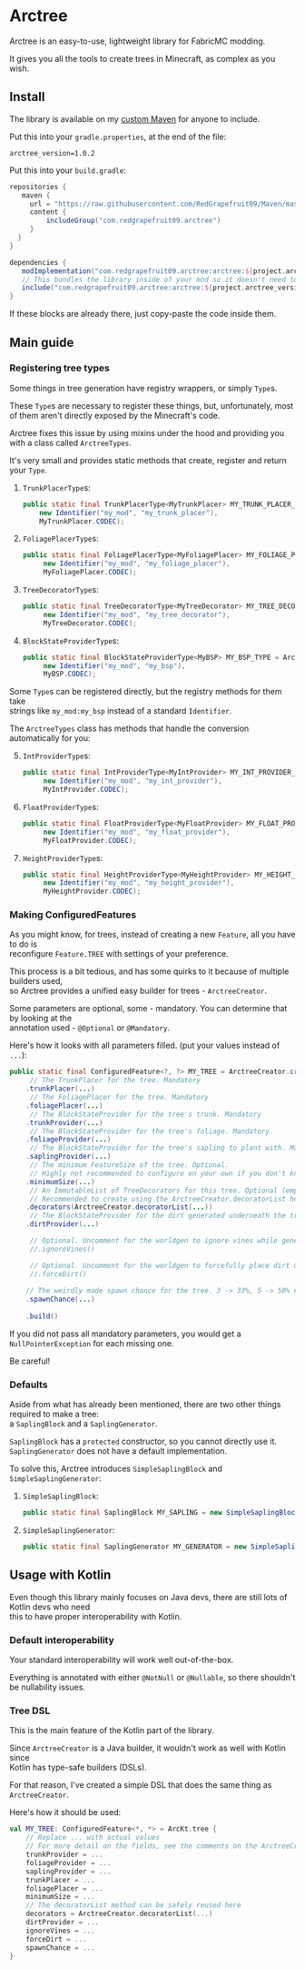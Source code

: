 
# Arctree

Arctree is an easy-to-use, lightweight library for FabricMC modding.

It gives you all the tools to create trees in Minecraft, as complex as you wish.

## Install

The library is available on my [custom Maven](https://github.com/RedGrapefruit09/Maven) for anyone to include.

Put this into your `gradle.properties`, at the end of the file:
```properties
arctree_version=1.0.2
```

Put this into your `build.gradle`:
```groovy
repositories {
   maven {
     url = "https://raw.githubusercontent.com/RedGrapefruit09/Maven/master"
     content {
         includeGroup("com.redgrapefruit09.arctree")
     }
  }
}

dependencies {
   modImplementation("com.redgrapefruit09.arctree:arctree:${project.arctree_version}")
   // This bundles the library inside of your mod so it doesn't need to be installed separately
   include("com.redgrapefruit09.arctree:arctree:${project.arctree_version}")
}
```

If these blocks are already there, just copy-paste the code inside them.

## Main guide

### Registering tree types

Some things in tree generation have registry wrappers, or simply `Type`s.

These `Type`s are necessary to register these things, but, unfortunately, most of them aren't
directly exposed by the Minecraft's code.

Arctree fixes this issue by using mixins under the hood and providing you with a class called `ArctreeTypes`.

It's very small and provides static methods that create, register and return your `Type`.

1. `TrunkPlacerType`s:
    ```java
   public static final TrunkPlacerType<MyTrunkPlacer> MY_TRUNK_PLACER_TYPE = ArctreeTypes.trunkPlacerType(
        new Identifier("my_mod", "my_trunk_placer"),
        MyTrunkPlacer.CODEC);
   ```

2. `FoliagePlacerType`s:
   ```java
   public static final FoliagePlacerType<MyFoliagePlacer> MY_FOLIAGE_PLACER_TYPE = ArctreeTypes.foliagePlacerType(
        new Identifier("my_mod", "my_foliage_placer"),
        MyFoliagePlacer.CODEC);
   ```
   
3. `TreeDecoratorType`s:
   ```java
   public static final TreeDecoratorType<MyTreeDecorator> MY_TREE_DECORATOR_TYPE = ArctreeTypes.treeDecoratorType(
        new Identifier("my_mod", "my_tree_decorator"),
        MyTreeDecorator.CODEC);
   ```

4. `BlockStateProviderType`s:
   ```java
   public static final BlockStateProviderType<MyBSP> MY_BSP_TYPE = ArctreeTypes.blockStateProviderType(
        new Identifier("my_mod", "my_bsp"),
        MyBSP.CODEC);
   ```

Some `Type`s can be registered directly, but the registry methods for them take\
strings like `my_mod:my_bsp` instead of a standard `Identifier`.

The `ArctreeTypes` class has methods that handle the conversion automatically for you:

5. `IntProviderType`s:
   ```java
   public static final IntProviderType<MyIntProvider> MY_INT_PROVIDER_TYPE = ArctreeTypes.intProviderType(
        new Identifier("my_mod", "my_int_provider"),
        MyIntProvider.CODEC);
   ```

6. `FloatProviderType`s:
   ```java
   public static final FloatProviderType<MyFloatProvider> MY_FLOAT_PROVIDER_TYPE = ArctreeTypes.floatProviderType(
        new Identifier("my_mod", "my_float_provider"),
        MyFloatProvider.CODEC);
   ```

7. `HeightProviderType`s:
   ```java
   public static final HeightProviderType<MyHeightProvider> MY_HEIGHT_PROVIDER_TYPE = ArctreeTypes.heightProvider(
        new Identifier("my_mod", "my_height_provider"),
        MyHeightProvider.CODEC);
   ```

### Making ConfiguredFeatures

As you might know, for trees, instead of creating a new `Feature`, all you have to do is\
reconfigure `Feature.TREE` with settings of your preference.

This process is a bit tedious, and has some quirks to it because of multiple builders used,\
so Arctree provides a unified easy builder for trees - `ArctreeCreator`.

Some parameters are optional, some - mandatory. You can determine that by looking at the\
annotation used - `@Optional` or `@Mandatory`.

Here's how it looks with all parameters filled. (put your values instead of `...`):

```java
public static final ConfiguredFeature<?, ?> MY_TREE = ArctreeCreator.create()
     // The TrunkPlacer for the tree. Mandatory
    .trunkPlacer(...)
     // The FoliagePlacer for the tree. Mandatory
    .foliagePlacer(...)
     // The BlockStateProvider for the tree's trunk. Mandatory
    .trunkProvider(...)
     // The BlockStateProvider for the tree's foliage. Mandatory
    .foliageProvider(...)
     // The BlockStateProvider for the tree's sapling to plant with. Mandatory
    .saplingProvider(...)
     // The minimum FeatureSize of the tree. Optional.
     // Highly not recommended to configure on your own if you don't know what you're doing.
    .minimumSize(...)
     // An ImmutableList of TreeDecorators for this tree. Optional (empty by default).
     // Recommended to create using the ArctreeCreator.decoratorList helper method
    .decorators(ArctreeCreator.decoratorList(...))
     // The BlockStateProvider for the dirt generated underneath the tree. Optional.
    .dirtProvider(...)

     // Optional. Uncomment for the worldgen to ignore vines while generating the tree
     //.ignoreVines()

     // Optional. Uncomment for the worldgen to forcefully place dirt underneath the tree
     //.forceDirt()
    
    // The weirdly made spawn chance for the tree. 3 -> 33%, 5 -> 50% etc. Optional.
    .spawnChance(...)
    
    .build()
```

If you did not pass all mandatory parameters, you would get a `NullPointerException` for each missing one.

Be careful!

### Defaults

Aside from what has already been mentioned, there are two other things required to make a tree:\
a `SaplingBlock` and a `SaplingGenerator`.

`SaplingBlock` has a `protected` constructor, so you cannot directly use it.\
`SaplingGenerator` does not have a default implementation.

To solve this, Arctree introduces `SimpleSaplingBlock` and `SimpleSaplingGenerator`:

1. `SimpleSaplingBlock`:
   ```java
   public static final SaplingBlock MY_SAPLING = new SimpleSaplingBlock(MY_GENERATOR, FabricBlockSettings...)
   ```

2. `SimpleSaplingGenerator`:
   ```java
   public static final SaplingGenerator MY_GENERATOR = new SimpleSaplingGenerator(MY_TREE);
   ```

## Usage with Kotlin

Even though this library mainly focuses on Java devs, there are still lots of Kotlin devs who need\
this to have proper interoperability with Kotlin.

### Default interoperability

Your standard interoperability will work well out-of-the-box.

Everything is annotated with either `@NotNull` or `@Nullable`, so there shouldn't be nullability issues.

### Tree DSL

This is the main feature of the Kotlin part of the library.

Since `ArctreeCreator` is a Java builder, it wouldn't work as well with Kotlin since\
Kotlin has type-safe builders (DSLs).

For that reason, I've created a simple DSL that does the same thing as `ArctreeCreator`.

Here's how it should be used:

```kotlin
val MY_TREE: ConfiguredFeature<*, *> = ArcKt.tree {
    // Replace ... with actual values
    // For more detail on the fields, see the comments on the ArctreeCreator tutorial
    trunkProvider = ...
    foliageProvider = ...
    saplingProvider = ...
    trunkPlacer = ...
    foliagePlacer = ...
    minimumSize = ...
    // The decoratorList method can be safely reused here
    decorators = ArctreeCreator.decoratorList(...)
    dirtProvider = ...
    ignoreVines = ...
    forceDirt = ...
    spawnChance = ...
}
```
